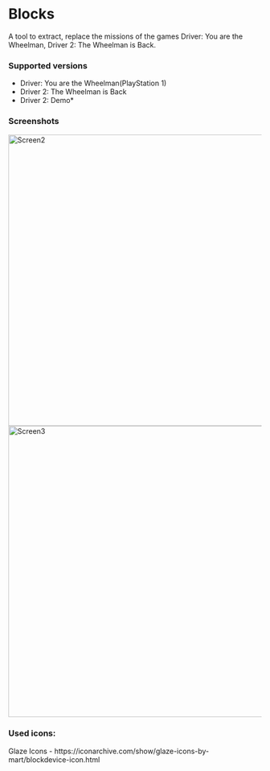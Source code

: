 # Blocks
A tool to extract, replace the missions of the games Driver: You are the Wheelman, Driver 2: The Wheelman is Back.

<h3>Supported versions</h3>
  <ul>
    <li>Driver: You are the Wheelman(PlayStation 1)</li>
    <li>Driver 2: The Wheelman is Back</li>
    <li>Driver 2: Demo*</li>
  </ul>

<h3>Screenshots</h3>
<img width="579" alt="Screen2" src="https://user-images.githubusercontent.com/60477645/184965955-65e34dd0-0081-4eec-8ad5-1271612e4c0a.PNG">
<img width="579" alt="Screen3" src="https://user-images.githubusercontent.com/60477645/184965577-f30d6752-9240-4807-af3f-7fa9f065cda0.PNG">

<h3>Used icons:</h3>
Glaze Icons - https://iconarchive.com/show/glaze-icons-by-mart/blockdevice-icon.html

